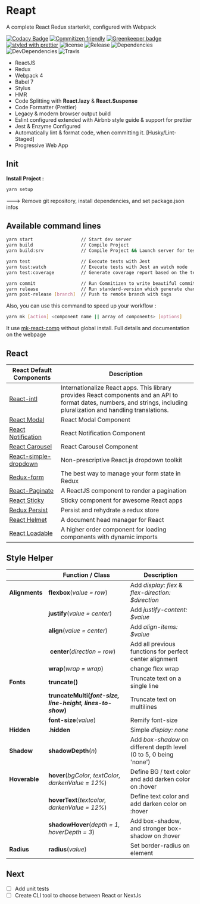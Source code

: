 # Reapt

A complete React Redux starterkit, configured with Webpack

[![Codacy Badge](https://api.codacy.com/project/badge/Grade/1dca985e69234d6fb20b8c37e505cb36)](https://www.codacy.com/app/JimmyBeldone/reapt?utm_source=github.com&amp;utm_medium=referral&amp;utm_content=JimmyBeldone/reapt&amp;utm_campaign=Badge_Grade)
[![Commitizen friendly](https://img.shields.io/badge/commitizen-friendly-brightgreen.svg)](http://commitizen.github.io/cz-cli/)  [![Greenkeeper badge](https://badges.greenkeeper.io/JimmyBeldone/reapt.svg)](https://greenkeeper.io/)  [![styled with prettier](https://img.shields.io/badge/styled_with-prettier-ff69b4.svg)](https://github.com/prettier/prettier) ![license](https://img.shields.io/github/license/mashape/apistatus.svg)
![Release](https://badgen.net/github/release/JimmyBeldone/reapt/stable) ![Dependencies](https://badgen.net/david/dep/JimmyBeldone/reapt) ![DevDependencies](https://badgen.net/david/dev/JimmyBeldone/reapt) ![Travis](https://badgen.net/travis/JimmyBeldone/reapt)

* ReactJS
* Redux
* Webpack 4
* Babel 7
* Stylus
* HMR
* Code Splitting with **React.lazy** & **React.Suspense**
* Code Formatter (Prettier)
* Legacy & modern browser output build
* Eslint configured extended with Airbnb style guide & support for prettier
* Jest & Enzyme Configured
* Automatically lint & format code, when committing it. [Husky/Lint-Staged]
* Progressive Web App

## Init

**Install Project :**

```bash
yarn setup
```

---> Remove git repository, install dependencies, and set package.json infos

## Available command lines

```bash
yarn start                  // Start dev server
yarn build                  // Compile Project
yarn build:srv              // Compile Project && Launch server for testing new build

yarn test                   // Execute tests with Jest
yarn test:watch             // Execute tests with Jest an watch mode
yarn test:coverage          // Generate coverage report based on the tests

yarn commit                 // Run Commitizen to write beautiful commits
yarn release                // Run standard-version which generate changelog from commits names and increment release version
yarn post-release [branch]  // Push to remote branch with tags

```

Also, you can use this command to speed up your workflow :

```bash
yarn mk [action] <component name || array of components> [options]
```

It use [mk-react-comp](https://www.npmjs.com/package/mk-react-comp) without global install. Full details and documentation on the webpage

## React

| **React Default Components**                                                 | **Description**                                                                                                                                                          |
| ---------------------------------------------------------------------------- | ------------------------------------------------------------------------------------------------------------------------------------------------------------------------ |
| [React-intl](https://github.com/yahoo/react-intl)                            | Internationalize React apps. This library provides React components and an API to format dates, numbers, and strings, including pluralization and handling translations. |
| [React Modal](https://reactcommunity.org/react-modal/)                       | React Modal Component                                                                                                                                                    |
| [React Notification](https://github.com/pburtchaell/react-notification)      | React Notification Component                                                                                                                                             |
| [React Carousel](https://github.com/FormidableLabs/nuka-carousel)            | React Carousel Component                                                                                                                                                 |
| [React-simple-dropdown](https://github.com/Fauntleroy/react-simple-dropdown) | Non-prescriptive React.js dropdown toolkit                                                                                                                               |
| [Redux-form](http://redux-form.com/6.8.0/)                                   | The best way to manage your form state in Redux                                                                                                                          |
| [React-Paginate](https://github.com/AdeleD/react-paginate)                   | A ReactJS component to render a pagination                                                                                                                               |
| [React Sticky](https://github.com/captivationsoftware/react-sticky)          | Sticky component for awesome React apps                                                                                                                                  |
| [Redux Persist](https://github.com/rt2zz/redux-persist)                      | Persist and rehydrate a redux store                                                                                                                                      |
| [React Helmet](https://github.com/nfl/react-helmet)                          | A document head manager for React                                                                                                                                        |
| [React Loadable](https://github.com/jamiebuilds/react-loadable)              | A higher order component for loading components with dynamic imports                                                                                                     |

## Style Helper

|                | **Function / Class**                                       | **Description**                                                    |
| -------------- | ---------------------------------------------------------- | ------------------------------------------------------------------ |
| **Alignments** | **flexbox**(_value = row_)                                 | Add _display: flex_ & _flex-direction: $direction_                 |
|                | **justify**(_value = center_)                              | Add _justify-content: $value_                                      |
|                | **align**(_value = center_)                                | Add _align-items: $value_                                          |
|                |  **center**(_direction = row_)                             | Add all previous functions for perfect center alignment            |
|                | **wrap**(_wrap = wrap_)                                    | change flex wrap                                                   |
| **Fonts**      | **truncate()**                                             | Truncate text on a single line                                     |
|                | **truncateMulti(_font-size, line-height, lines-to-show_)** | Truncate text on multilines                                        |
|                | **font-size**(_value_)                                     | Remify font-size                                                   |
| **Hidden**     | **.hidden**                                                | Simple _display: none_                                             |
| **Shadow**     | **shadowDepth**(_n_)                                       | Add _box-shadow_ on different depth level (0 to 5, 0 being 'none') |
| **Hoverable**  | **hover**(_bgColor, textColor, darkenValue = 12%_)         | Define BG / text color and add darken color on :hover              |
|                | **hoverText**(_textcolor, darkenValue = 12%_)              | Define text color and add darken color on :hover                   |
|                | **shadowHover**(_depth = 1, hoverDepth = 3_)               | Add box-shadow, and stronger box-shadow on :hover                  |
| **Radius**     | **radius**(_value_)                                        | Set border-radius on element                                       |

## Next

- [ ]  Add unit tests
- [ ]  Create CLI tool to choose between React or NextJs
